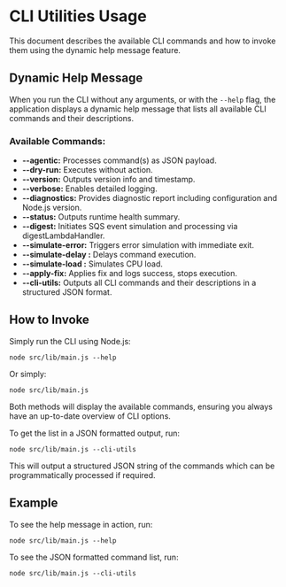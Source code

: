 # CLI Utilities Usage

This document describes the available CLI commands and how to invoke them using the dynamic help message feature.

## Dynamic Help Message

When you run the CLI without any arguments, or with the `--help` flag, the application displays a dynamic help message that lists all available CLI commands and their descriptions.

### Available Commands:

- **--agentic:** Processes command(s) as JSON payload.
- **--dry-run:** Executes without action.
- **--version:** Outputs version info and timestamp.
- **--verbose:** Enables detailed logging.
- **--diagnostics:** Provides diagnostic report including configuration and Node.js version.
- **--status:** Outputs runtime health summary.
- **--digest:** Initiates SQS event simulation and processing via digestLambdaHandler.
- **--simulate-error:** Triggers error simulation with immediate exit.
- **--simulate-delay <ms>:** Delays command execution.
- **--simulate-load <ms>:** Simulates CPU load.
- **--apply-fix:** Applies fix and logs success, stops execution.
- **--cli-utils:** Outputs all CLI commands and their descriptions in a structured JSON format.

## How to Invoke

Simply run the CLI using Node.js:

    node src/lib/main.js --help

Or simply:

    node src/lib/main.js

Both methods will display the available commands, ensuring you always have an up-to-date overview of CLI options.

To get the list in a JSON formatted output, run:

    node src/lib/main.js --cli-utils

This will output a structured JSON string of the commands which can be programmatically processed if required.

## Example

To see the help message in action, run:

    node src/lib/main.js --help

To see the JSON formatted command list, run:

    node src/lib/main.js --cli-utils
